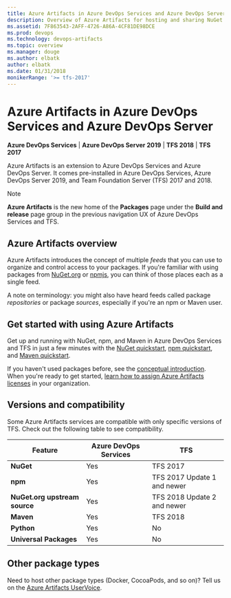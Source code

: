```yaml
---
title: Azure Artifacts in Azure DevOps Services and Azure DevOps Server
description: Overview of Azure Artifacts for hosting and sharing NuGet packages and npm modules with Azure DevOps Services or Azure DevOps Server
ms.assetid: 7F863543-2AFF-4726-A86A-4CF81DE98DCE
ms.prod: devops
ms.technology: devops-artifacts
ms.topic: overview
ms.manager: douge
ms.author: elbatk
author: elbatk
ms.date: 01/31/2018
monikerRange: '>= tfs-2017'
---
```


# Azure Artifacts in Azure DevOps Services and Azure DevOps Server

**Azure DevOps Services** | **Azure DevOps Server 2019** | **TFS 2018** | **TFS 2017**

Azure Artifacts is an extension to Azure DevOps Services and Azure DevOps Server. It comes pre-installed in Azure DevOps Services, Azure DevOps Server 2019, and Team Foundation Server (TFS) 2017 and 2018.

> [!NOTE]
> **Azure Artifacts** is the new home of the **Packages** page under the **Build and release** page group in the previous navigation UX of Azure DevOps Services and TFS.

## Azure Artifacts overview

Azure Artifacts introduces the concept of multiple *feeds* that you can use to organize and control access to your packages. If you're familiar with using packages from [NuGet.org](https://www.nuget.org) or [npmjs](https://www.npmjs.com), you can think of those places each as a single feed. 

A note on terminology: you might also have heard feeds called package *repositories* or package *sources*, especially if you're an npm or Maven user.

## Get started with using Azure Artifacts

Get up and running with NuGet, npm, and Maven in Azure DevOps Services and TFS in just a few minutes with the [NuGet quickstart](get-started-nuget.md), [npm quickstart](get-started-npm.md), and [Maven quickstart](get-started-maven.md).

If you haven't used packages before, see the [conceptual introduction](index.md). When you're ready to get started, [learn how to assign Azure Artifacts licenses](license-azure-artifacts.md) in your organization.

<a name="versions-compatibility"></a>

## Versions and compatibility

Some Azure Artifacts services are compatible with only specific versions of TFS. Check out the following table to see compatibility.

| Feature                        | Azure DevOps Services          | TFS                         |
|------------------------------- |---------------|-----------------------------|
| **NuGet**                      | Yes           | TFS 2017                    |
| **npm**                        | Yes           | TFS 2017 Update 1 and newer |
| **NuGet.org upstream source**  | Yes           | TFS 2018 Update 2 and newer |
| **Maven**                      | Yes           | TFS 2018                    |
| **Python**                     | Yes           | No                          |
| **Universal Packages**         | Yes           | No                          |

## Other package types

Need to host other package types (Docker, CocoaPods, and so on)? Tell us on the [Azure Artifacts UserVoice](https://visualstudio.uservoice.com/forums/330519-team-services/category/145266-package-management).
